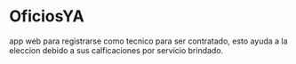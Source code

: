 # OficiosYA
app web para registrarse como tecnico para ser contratado, esto ayuda a la eleccion debido a sus calficaciones por servicio brindado.

